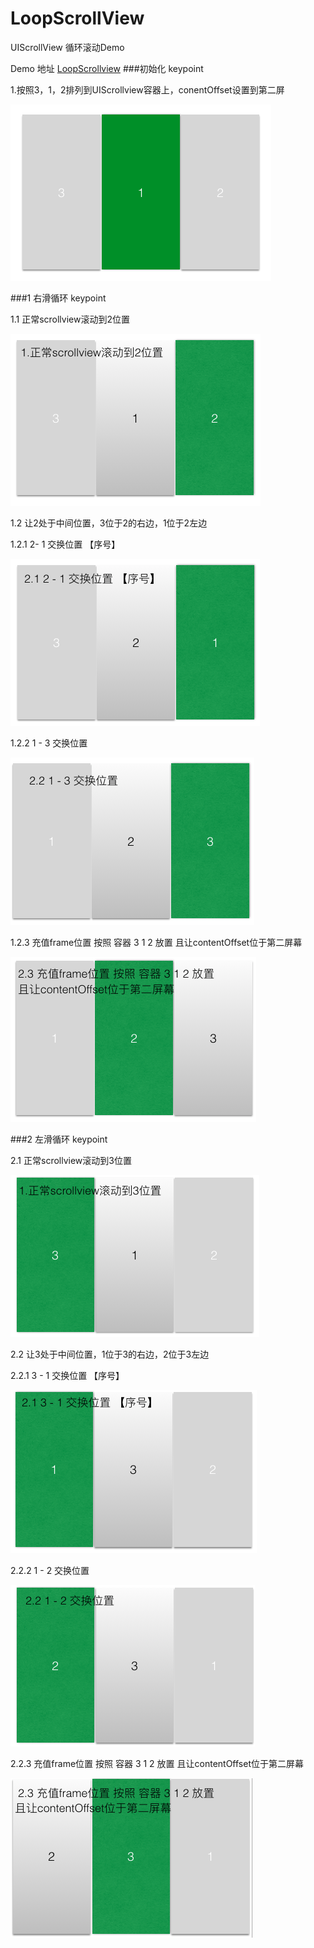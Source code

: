 # LoopScrollView
UIScrollView 循环滚动Demo

Demo 地址 [LoopScrollview](https://github.com/poholo/LoopScrollView)
###初始化
keypoint

1.按照3，1，2排列到UIScrollview容器上，conentOffset设置到第二屏

![图1](https://github.com/poholo/LoopScrollView/raw/master/guidSource/init_pic.png)

###1 右滑循环
keypoint

1.1 正常scrollview滚动到2位置

![图](https://github.com/poholo/LoopScrollView/raw/master/guidSource/1.1.png)

1.2 让2处于中间位置，3位于2的右边，1位于2左边

1.2.1 2- 1 交换位置 【序号】

![图](https://github.com/poholo/LoopScrollView/raw/master/guidSource/1.2.1.png)

1.2.2 1 - 3 交换位置  

![图](https://github.com/poholo/LoopScrollView/raw/master/guidSource/1.2.2.png)

1.2.3 充值frame位置 按照 容器 3 1 2 放置 且让contentOffset位于第二屏幕

![图](https://github.com/poholo/LoopScrollView/raw/master/guidSource/1.3.png)

###2 左滑循环
keypoint

2.1 正常scrollview滚动到3位置

![图](https://github.com/poholo/LoopScrollView/raw/master/guidSource/2.1.png)

2.2 让3处于中间位置，1位于3的右边，2位于3左边

2.2.1 3 - 1 交换位置 【序号】

![图](https://github.com/poholo/LoopScrollView/raw/master/guidSource/2.2.1.png)

2.2.2 1 - 2 交换位置

![图](https://github.com/poholo/LoopScrollView/raw/master/guidSource/2.2.2.png)

2.2.3 充值frame位置 按照 容器 3 1 2 放置 且让contentOffset位于第二屏幕

![图](https://github.com/poholo/LoopScrollView/raw/master/guidSource/2.3.png)

